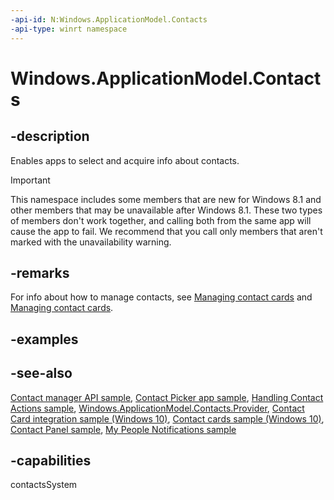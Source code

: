```yaml
---
-api-id: N:Windows.ApplicationModel.Contacts
-api-type: winrt namespace
---
```


# Windows.ApplicationModel.Contacts

## -description

Enables apps to select and acquire info about contacts. 

> [!IMPORTANT]
> This namespace includes some members that are new for Windows 8.1 and other members that may be unavailable after Windows 8.1. These two types of members don't work together, and calling both from the same app will cause the app to fail. We recommend that you call only members that aren't marked with the unavailability warning.

## -remarks

For info about how to manage contacts, see [Managing contact cards](http://msdn.microsoft.com/library/a0667d13-a274-4cb2-982a-5bfabb0488c2) and [Managing contact cards](http://msdn.microsoft.com/library/364d763b-adf6-410e-a892-ba4af3799b93).

## -examples

## -see-also

[Contact manager API sample](http://go.microsoft.com/fwlink/p/?LinkID=310079), [Contact Picker app sample](http://go.microsoft.com/fwlink/p/?linkid=231575), [Handling Contact Actions sample](http://go.microsoft.com/fwlink/p/?LinkID=320151), [Windows.ApplicationModel.Contacts.Provider](../windows.applicationmodel.contacts.provider/windows_applicationmodel_contacts_provider.md), [Contact Card integration sample (Windows 10)](http://go.microsoft.com/fwlink/?LinkID=703783), [Contact cards sample (Windows 10)](http://go.microsoft.com/fwlink/p/?LinkId=624040), [Contact Panel sample](https://github.com/Microsoft/Windows-universal-samples/tree/master/Samples/ContactPanel), [My People Notifications sample](https://github.com/Microsoft/Windows-universal-samples/tree/master/Samples/MyPeopleNotifications)

## -capabilities

contactsSystem
